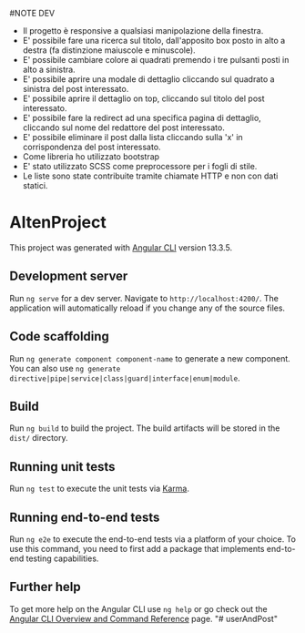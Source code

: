 #NOTE DEV
- Il progetto è responsive a qualsiasi manipolazione della finestra.
- E' possibile fare una ricerca sul titolo, dall'apposito box posto in alto a destra (fa distinzione maiuscole e minuscole).
- E' possibile cambiare colore ai quadrati premendo i tre pulsanti posti in alto a sinistra.
- E' possibile aprire una modale di dettaglio cliccando sul quadrato a sinistra del post interessato.
- E' possibile aprire il dettaglio on top, cliccando sul titolo del post interessato.
- E' possibile fare la redirect ad una specifica pagina di dettaglio, cliccando sul nome del redattore del post interessato.
- E' possibile eliminare il post dalla lista cliccando sulla 'x' in corrispondenza del post interessato.
- Come libreria ho utilizzato bootstrap
- E' stato utilizzato SCSS come preprocessore per i fogli di stile.
- Le liste sono state contribuite tramite chiamate HTTP e non con dati statici.

# AltenProject

This project was generated with [Angular CLI](https://github.com/angular/angular-cli) version 13.3.5.

## Development server

Run `ng serve` for a dev server. Navigate to `http://localhost:4200/`. The application will automatically reload if you change any of the source files.

## Code scaffolding

Run `ng generate component component-name` to generate a new component. You can also use `ng generate directive|pipe|service|class|guard|interface|enum|module`.

## Build

Run `ng build` to build the project. The build artifacts will be stored in the `dist/` directory.

## Running unit tests

Run `ng test` to execute the unit tests via [Karma](https://karma-runner.github.io).

## Running end-to-end tests

Run `ng e2e` to execute the end-to-end tests via a platform of your choice. To use this command, you need to first add a package that implements end-to-end testing capabilities.

## Further help

To get more help on the Angular CLI use `ng help` or go check out the [Angular CLI Overview and Command Reference](https://angular.io/cli) page.
"# userAndPost" 
